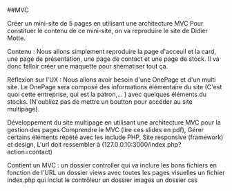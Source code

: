 ##MVC

Créer un mini-site de 5 pages en utilisant une architecture MVC
Pour constituer le contenu de ce mini-site, on va reproduire le site de Didier Motte.

Contenu : Nous allons simplement reproduire la page d'acceuil et la card, une page de présentation, une page de contact et une page de stock. Il va donc falloir créer une maquette pour shématiser tout ça.

Réflexion sur l'UX : Nous allons avoir besoin d'une OnePage et d'un multi site. Le OnePage sera composé des informations élémentaire du site (C'est quoi cette entreprise, qui est la patron,... ) avec quelques éléments du stocks. (N'oubliez pas de mettre un boutton pour accéder au site multipage).

Développement du site multipage en utilisant une architecture MVC pour la gestion des pages
  Comprendre le MVC (lire ces slides en pdf),
  Gérer certains éléments répété avec les include PHP,
  Site responsive (framework) et design,
  L'url doit ressembler à (127.0.0.10:3000/index.php?action=contact)

Contient un MVC :
    un dossier controller qui va inclure les bons fichiers en fonction de l'URL
    un dossier views avec toutes les pages visuelles
    un fichier index.php qui inclut le contrôleur
    un dossier images
    un dossier css
